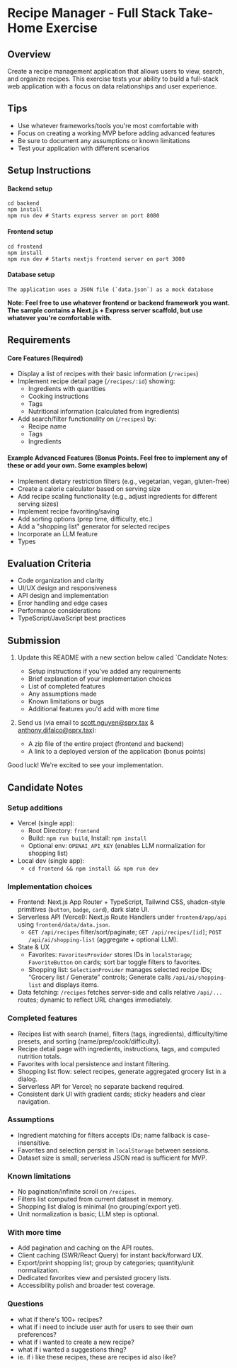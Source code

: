 # Recipe Manager - Full Stack Take-Home Exercise

## Overview
Create a recipe management application that allows users to view, search, and organize recipes. This exercise tests your ability to build a full-stack web application with a focus on data relationships and user experience.

## Tips
- Use whatever frameworks/tools you're most comfortable with
- Focus on creating a working MVP before adding advanced features
- Be sure to document any assumptions or known limitations
- Test your application with different scenarios

## Setup Instructions

#### Backend setup
```
cd backend
npm install
npm run dev # Starts express server on port 8080
```

#### Frontend setup
```
cd frontend
npm install
npm run dev # Starts nextjs frontend server on port 3000
```

#### Database setup
```
The application uses a JSON file (`data.json`) as a mock database
```

**Note: Feel free to use whatever frontend or backend framework you want. The sample contains a Next.js + Express server scaffold, but use whatever you're comfortable with.**

## Requirements

#### Core Features (Required)
- Display a list of recipes with their basic information (`/recipes`)
- Implement recipe detail page (`/recipes/:id`) showing:
  - Ingredients with quantities
  - Cooking instructions
  - Tags
  - Nutritional information (calculated from ingredients)
- Add search/filter functionality on (`/recipes`) by:
  - Recipe name
  - Tags
  - Ingredients

#### Example Advanced Features (Bonus Points. Feel free to implement any of these or add your own. Some examples below)
- Implement dietary restriction filters (e.g., vegetarian, vegan, gluten-free)
- Create a calorie calculator based on serving size
- Add recipe scaling functionality (e.g., adjust ingredients for different serving sizes)
- Implement recipe favoriting/saving
- Add sorting options (prep time, difficulty, etc.)
- Add a "shopping list" generator for selected recipes
- Incorporate an LLM feature
- Types

## Evaluation Criteria
- Code organization and clarity
- UI/UX design and responsiveness
- API design and implementation
- Error handling and edge cases
- Performance considerations
- TypeScript/JavaScript best practices 

## Submission
1. Update this README with a new section below called `Candidate Notes:
   - Setup instructions if you've added any requirements
   - Brief explanation of your implementation choices
   - List of completed features
   - Any assumptions made
   - Known limitations or bugs
   - Additional features you'd add with more time
  

2. Send us (via email to scott.nguyen@sprx.tax & anthony.difalco@sprx.tax):
   - A zip file of the entire project (frontend and backend)
   - A link to a deployed version of the application (bonus points)


Good luck! We're excited to see your implementation.


## Candidate Notes

### Setup additions
- Vercel (single app):
  - Root Directory: `frontend`
  - Build: `npm run build`, Install: `npm install`
  - Optional env: `OPENAI_API_KEY` (enables LLM normalization for shopping list)
- Local dev (single app):
  - `cd frontend && npm install && npm run dev`

### Implementation choices
- Frontend: Next.js App Router + TypeScript, Tailwind CSS, shadcn-style primitives (`button`, `badge`, `card`), dark slate UI.
- Serverless API (Vercel): Next.js Route Handlers under `frontend/app/api` using `frontend/data/data.json`.
  - `GET /api/recipes` filter/sort/paginate; `GET /api/recipes/[id]`; `POST /api/ai/shopping-list` (aggregate + optional LLM).
- State & UX
  - Favorites: `FavoritesProvider` stores IDs in `localStorage`; `FavoriteButton` on cards; sort bar toggle filters to favorites.
  - Shopping list: `SelectionProvider` manages selected recipe IDs; “Grocery list / Generate” controls; Generate calls `/api/ai/shopping-list` and displays items.
- Data fetching: `/recipes` fetches server-side and calls relative `/api/...` routes; dynamic to reflect URL changes immediately.

### Completed features
- Recipes list with search (name), filters (tags, ingredients), difficulty/time presets, and sorting (name/prep/cook/difficulty).
- Recipe detail page with ingredients, instructions, tags, and computed nutrition totals.
- Favorites with local persistence and instant filtering.
- Shopping list flow: select recipes, generate aggregated grocery list in a dialog.
- Serverless API for Vercel; no separate backend required.
- Consistent dark UI with gradient cards; sticky headers and clear navigation.

### Assumptions
- Ingredient matching for filters accepts IDs; name fallback is case-insensitive.
- Favorites and selection persist in `localStorage` between sessions.
- Dataset size is small; serverless JSON read is sufficient for MVP.

### Known limitations
- No pagination/infinite scroll on `/recipes`.
- Filters list computed from current dataset in memory.
- Shopping list dialog is minimal (no grouping/export yet).
- Unit normalization is basic; LLM step is optional.

### With more time
- Add pagination and caching on the API routes.
- Client caching (SWR/React Query) for instant back/forward UX.
- Export/print shopping list; group by categories; quantity/unit normalization.
- Dedicated favorites view and persisted grocery lists.
- Accessibility polish and broader test coverage.

### Questions
- what if there's 100+ recipes? 
- what if i need to include user auth for users to see their own preferences?
- what if i wanted to create a new recipe? 
- what if i wanted a suggestions thing? 
- ie. if i like these recipes, these are recipes id also like? 